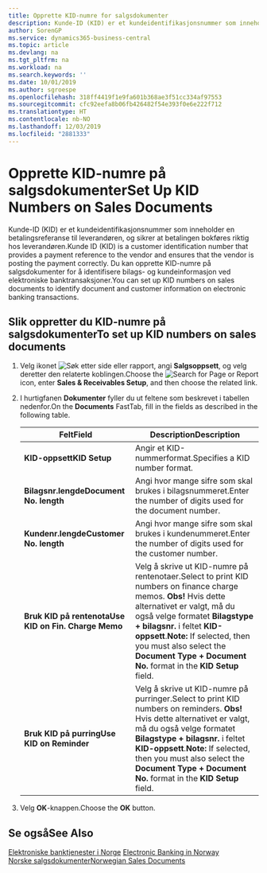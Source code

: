```yaml
---
title: Opprette KID-numre for salgsdokumenter
description: Kunde-ID (KID) er et kundeidentifikasjonsnummer som inneholder en betalingsreferanse til leverandøren, og sikrer at betalingen bokføres riktig hos leverandøren.
author: SorenGP
ms.service: dynamics365-business-central
ms.topic: article
ms.devlang: na
ms.tgt_pltfrm: na
ms.workload: na
ms.search.keywords: ''
ms.date: 10/01/2019
ms.author: sgroespe
ms.openlocfilehash: 318ff4419f1e9fa601b368ae3f51cc334af97553
ms.sourcegitcommit: cfc92eefa8b06fb426482f54e393f0e6e222f712
ms.translationtype: HT
ms.contentlocale: nb-NO
ms.lasthandoff: 12/03/2019
ms.locfileid: "2881333"
---
```

# <a name="set-up-kid-numbers-on-sales-documents"></a><span data-ttu-id="f75ba-103">Opprette KID-numre på salgsdokumenter</span><span class="sxs-lookup"><span data-stu-id="f75ba-103">Set Up KID Numbers on Sales Documents</span></span>
<span data-ttu-id="f75ba-104">Kunde-ID (KID) er et kundeidentifikasjonsnummer som inneholder en betalingsreferanse til leverandøren, og sikrer at betalingen bokføres riktig hos leverandøren.</span><span class="sxs-lookup"><span data-stu-id="f75ba-104">Kunde ID (KID) is a customer identification number that provides a payment reference to the vendor and ensures that the vendor is posting the payment correctly.</span></span> <span data-ttu-id="f75ba-105">Du kan opprette KID-numre på salgsdokumenter for å identifisere bilags- og kundeinformasjon ved elektroniske banktransaksjoner.</span><span class="sxs-lookup"><span data-stu-id="f75ba-105">You can set up KID numbers on sales documents to identify document and customer information on electronic banking transactions.</span></span>  

## <a name="to-set-up-kid-numbers-on-sales-documents"></a><span data-ttu-id="f75ba-106">Slik oppretter du KID-numre på salgsdokumenter</span><span class="sxs-lookup"><span data-stu-id="f75ba-106">To set up KID numbers on sales documents</span></span>  

1.  <span data-ttu-id="f75ba-107">Velg ikonet ![Søk etter side eller rapport](../../media/ui-search/search_small.png "Ikonet Søk etter side eller rapport"), angi **Salgsoppsett**, og velg deretter den relaterte koblingen.</span><span class="sxs-lookup"><span data-stu-id="f75ba-107">Choose the ![Search for Page or Report](../../media/ui-search/search_small.png "Search for Page or Report icon") icon, enter **Sales & Receivables Setup**, and then choose the related link.</span></span>  
2.  <span data-ttu-id="f75ba-108">I hurtigfanen **Dokumenter** fyller du ut feltene som beskrevet i tabellen nedenfor.</span><span class="sxs-lookup"><span data-stu-id="f75ba-108">On the **Documents** FastTab, fill in the fields as described in the following table.</span></span>  

    |<span data-ttu-id="f75ba-109">Felt</span><span class="sxs-lookup"><span data-stu-id="f75ba-109">Field</span></span>|<span data-ttu-id="f75ba-110">Description</span><span class="sxs-lookup"><span data-stu-id="f75ba-110">Description</span></span>|  
    |---------------------------------|---------------------------------------|  
    |<span data-ttu-id="f75ba-111">**KID-oppsett**</span><span class="sxs-lookup"><span data-stu-id="f75ba-111">**KID Setup**</span></span>|<span data-ttu-id="f75ba-112">Angir et KID-nummerformat.</span><span class="sxs-lookup"><span data-stu-id="f75ba-112">Specifies a KID number format.</span></span>|  
    |<span data-ttu-id="f75ba-113">**Bilagsnr.lengde**</span><span class="sxs-lookup"><span data-stu-id="f75ba-113">**Document No. length**</span></span>|<span data-ttu-id="f75ba-114">Angi hvor mange sifre som skal brukes i bilagsnummeret.</span><span class="sxs-lookup"><span data-stu-id="f75ba-114">Enter the number of digits used for the document number.</span></span>|  
    |<span data-ttu-id="f75ba-115">**Kundenr.lengde**</span><span class="sxs-lookup"><span data-stu-id="f75ba-115">**Customer No. length**</span></span>|<span data-ttu-id="f75ba-116">Angi hvor mange sifre som skal brukes i kundenummeret.</span><span class="sxs-lookup"><span data-stu-id="f75ba-116">Enter the number of digits used for the customer number.</span></span>|  
    |<span data-ttu-id="f75ba-117">**Bruk KID på rentenota**</span><span class="sxs-lookup"><span data-stu-id="f75ba-117">**Use KID on Fin. Charge Memo**</span></span>|<span data-ttu-id="f75ba-118">Velg å skrive ut KID-numre på rentenotaer.</span><span class="sxs-lookup"><span data-stu-id="f75ba-118">Select to print KID numbers on finance charge memos.</span></span> <span data-ttu-id="f75ba-119">**Obs!**  Hvis dette alternativet er valgt, må du også velge formatet **Bilagstype + bilagsnr.** i feltet **KID-oppsett**.</span><span class="sxs-lookup"><span data-stu-id="f75ba-119">**Note:**  If selected, then you must also select the **Document Type + Document No.** format in the **KID Setup** field.</span></span>|  
    |<span data-ttu-id="f75ba-120">**Bruk KID på purring**</span><span class="sxs-lookup"><span data-stu-id="f75ba-120">**Use KID on Reminder**</span></span>|<span data-ttu-id="f75ba-121">Velg å skrive ut KID-numre på purringer.</span><span class="sxs-lookup"><span data-stu-id="f75ba-121">Select to print KID numbers on reminders.</span></span> <span data-ttu-id="f75ba-122">**Obs!**  Hvis dette alternativet er valgt, må du også velge formatet **Bilagstype + bilagsnr.** i feltet **KID-oppsett**.</span><span class="sxs-lookup"><span data-stu-id="f75ba-122">**Note:**  If selected, then you must also select the **Document Type + Document No.** format in the **KID Setup** field.</span></span>|

3.  <span data-ttu-id="f75ba-123">Velg **OK**-knappen.</span><span class="sxs-lookup"><span data-stu-id="f75ba-123">Choose the **OK** button.</span></span>  

## <a name="see-also"></a><span data-ttu-id="f75ba-124">Se også</span><span class="sxs-lookup"><span data-stu-id="f75ba-124">See Also</span></span>  
 <span data-ttu-id="f75ba-125">[Elektroniske banktjenester i Norge](electronic-banking-in-norway.md) </span><span class="sxs-lookup"><span data-stu-id="f75ba-125">[Electronic Banking in Norway](electronic-banking-in-norway.md) </span></span>  
 [<span data-ttu-id="f75ba-126">Norske salgsdokumenter</span><span class="sxs-lookup"><span data-stu-id="f75ba-126">Norwegian Sales Documents</span></span>](norwegian-sales-documents.md)

